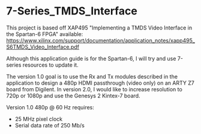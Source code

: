 # 7-Series_TMDS_Interface

This project is based off XAP495 "Implementing a TMDS Video Interface in the Spartan-6 FPGA"
available: https://www.xilinx.com/support/documentation/application_notes/xapp495_S6TMDS_Video_Interface.pdf

Although this application guide is for the Spartan-6, I will try and use 7-series resources to update it. 

The version 1.0 goal is to use the Rx and Tx modules described in the application to design a 480p HDMI passthrough (video only)
on an ARTY Z7 board from Digilent. In version 2.0, I would like to increase resolution to 720p or 1080p and use the Genesys 2 
Kintex-7 board. 

Version 1.0 
480p @ 60 Hz requires:
- 25 MHz pixel clock
- Serial data rate of 250 Mb/s 
